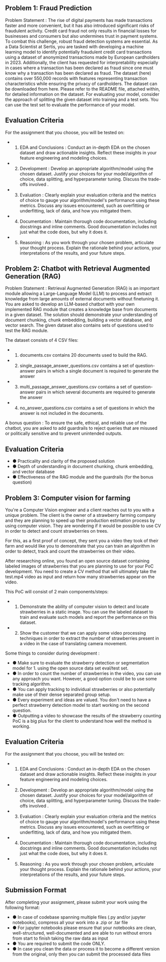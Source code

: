 ## Problem 1: Fraud Prediction

Problem Statement : The rise of digital payments has made transactions faster and more convenient, but it has also introduced significant risks of fraudulent activity. Credit card fraud not only results in financial losses for businesses and consumers but also undermines trust in payment systems. To combat this challenge, robust fraud detection systems are essential. As a Data Scientist at Sertis, you are tasked with developing a machine learning model to identify potentially fraudulent credit card transactions using a dataset of anonymized transactions made by European cardholders in 2023. Additionally, the client has requested for interpretability especially in cases where a transaction has been declared as fraud since one must know why a transaction has been declared as fraud. The dataset (here) contains over 550,000 records with features representing transaction characteristics while ensuring the privacy of cardholders. The dataset can be downloaded from here. Please refer to the README file, attached within, for detailed information on the dataset. For evaluating your model, consider the approach of splitting the given dataset into training and a test sets. You can use the test set to evaluate the performance of your model.

## Evaluation Criteria

For the assignment that you choose, you will be tested on:

- 1. EDA and Conclusions : Conduct an in-depth EDA on the chosen dataset and draw actionable insights. Reflect these insights in your feature engineering and modeling choices.
- 2. Development : Develop an appropriate algorithm/model using the chosen dataset. Justify your choices for your model/algorithm of choice, data splitting, and hyperparameter tuning. Discuss the trade-offs involved .
- 3. Evaluation : Clearly explain your evaluation criteria and the metrics of choice to gauge your algorithm/model's performance using these metrics. Discuss any issues encountered, such as overfitting or underfitting, lack of data, and how you mitigated them.
- 4. Documentation : Maintain thorough code documentation, including docstrings and inline comments. Good documentation includes not just what the code does, but why it does it.
- 5. Reasoning : As you work through your chosen problem, articulate your thought process. Explain the rationale behind your actions, your interpretations of the results, and your future steps.

## Problem 2: Chatbot with Retrieval Augmented Generation (RAG)

Problem Statement : Retrieval Augmented Generation (RAG) is an important module allowing a Large-Language Model (LLM) to process and extract knowledge from large amounts of external documents without finetuning it. You are asked to develop an LLM-based chatbot with your own implemented RAG module that creates a knowledge base from documents in a given dataset. The solution should demonstrate your understanding of document chunking, chunk embedding, building a vector database, and vector search. The given dataset also contains sets of questions used to test the RAG module.

The dataset consists of 4 CSV files:

- 1. documents.csv contains 20 documents used to build the RAG.
- 2. single\_passage\_answer\_questions.csv contains a set of question-answer pairs in which a single document is required to generate the answer
- 3. multi\_passage\_answer\_questions.csv contains a set of question-answer pairs in which several documents are required to generate the answer
- 4. no\_answer\_questions.csv contains a set of questions in which the answer is not included in the documents.

A bonus question : To ensure the safe, ethical, and reliable use of the chatbot, you are asked to add guardrails to reject queries that are misused or politically sensitive and to prevent unintended outputs.

## Evaluation Criteria

- ● Practicality and clarity of the proposed solution
- ● Depth of understanding in document chunking, chunk embedding, and vector database
- ● Effectiveness of the RAG module and the guardrails (for the bonus question)

## Problem 3: Computer vision for farming

You're a Computer Vision engineer and a client reaches out to you with a unique problem. The client is the owner of a strawberry farming company and they are planning to speed up their production estimation process by using computer vision. They are wondering if it would be possible to use CV in order to detect and count strawberries on trees.

For this, as a first proof of concept, they sent you a video they took of their farm and would like you to demonstrate that you can train an algorithm in order to detect, track and count the strawberries on their video.

After researching online, you found an open source dataset containing labeled images of strawberries that you are planning to use for your PoC development. You need to create a CV method that will ultimately take the test.mp4 video as input and return how many strawberries appear on the video.

This PoC will consist of 2 main components/steps:

- 1. Demonstrate the ability of computer vision to detect and locate strawberries in a static image. You can use the labeled dataset to train and evaluate such models and report the performance on this dataset.
- 2. Show the customer that we can apply some video processing techniques in order to extract the number of strawberries present in a video in the case of translating camera movement.

Some things to consider during development :

- ● Make sure to evaluate the strawberry detection or segmentation model for 1. using the open source data set eval/test set.
- ● In order to count the number of strawberries in the video, you can use any approach you want. However, a good option could be to use some tracking algorithm.
- ● You can apply tracking to individual strawberries or also potentially make use of their dense separated group setup.
- ● Every experiment and ideas are valued. You don't need to have a perfect strawberry detection model to start working on the second question.
- ● Outputting a video to showcase the results of the strawberry counting PoC is a big plus for the client to understand how well the method is working.

## Evaluation Criteria

For the assignment that you choose, you will be tested on:

- 1. EDA and Conclusions : Conduct an in-depth EDA on the chosen dataset and draw actionable insights. Reflect these insights in your feature engineering and modeling choices.
- 2. Development : Develop an appropriate algorithm/model using the chosen dataset. Justify your choices for your model/algorithm of choice, data splitting, and hyperparameter tuning. Discuss the trade-offs involved .
- 3. Evaluation : Clearly explain your evaluation criteria and the metrics of choice to gauge your algorithm/model's performance using these metrics. Discuss any issues encountered, such as overfitting or underfitting, lack of data, and how you mitigated them.
- 4. Documentation : Maintain thorough code documentation, including docstrings and inline comments. Good documentation includes not just what the code does, but why it does it.
- 5. Reasoning : As you work through your chosen problem, articulate your thought process. Explain the rationale behind your actions, your interpretations of the results, and your future steps.

## Submission Format

After completing your assignment, please submit your work using the following format:

- ● In case of codebase spanning multiple files (.py and/or jupyter notebooks), compress all your work into a .zip or .tar file
- ● For jupyter notebooks please ensure that your notebooks are clean, well-structured, well-documented and are able to run without errors from start to finish taking the raw data as input
- ● You are required to submit the code ONLY.
- ● In case you clean the data or process it to become a different version from the original, only then you can submit the processed data files